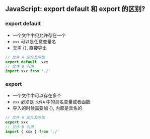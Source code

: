 ## JavaScript: export default 和 export 的区别?

### export default
- 一个文件中只允许存在一个
- `xxx` 可以是任意变量名
- 无需 {}, 直接导出
```js
// 文件 A 定义及导出
export default  xxx
// 文件 B 引用
import xxx from './'
```

### export
- 一个文件中可以存在多个
- `xxx` 必须是 `文件A` 中的具名变量或者函数
- 导入的时候需要加 {}, 内部是具名的
```js
// 文件 A 定义及导出
export xxx
// 文件 B 引用
import { xxx } from './'
```